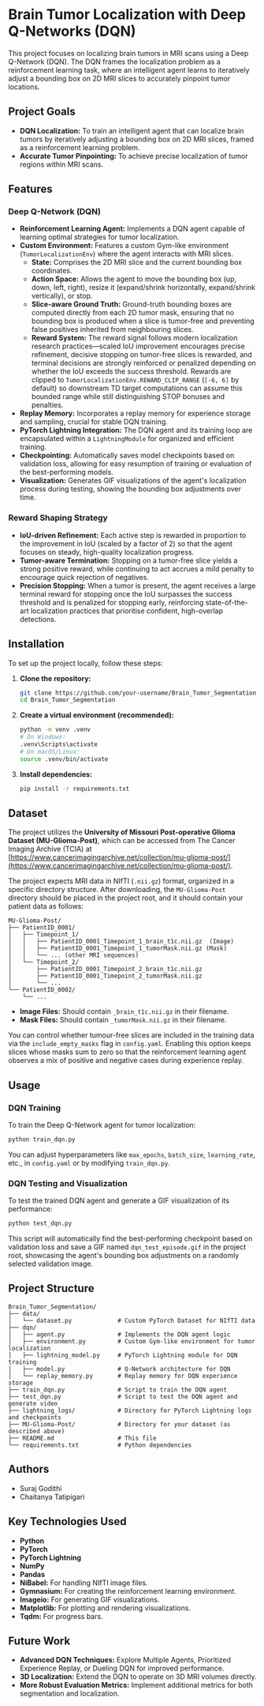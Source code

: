 # Brain Tumor Localization with Deep Q-Networks (DQN)

This project focuses on localizing brain tumors in MRI scans using a Deep Q-Network (DQN). The DQN frames the localization problem as a reinforcement learning task, where an intelligent agent learns to iteratively adjust a bounding box on 2D MRI slices to accurately pinpoint tumor locations.

## Project Goals

-   **DQN Localization:** To train an intelligent agent that can localize brain tumors by iteratively adjusting a bounding box on 2D MRI slices, framed as a reinforcement learning problem.
-   **Accurate Tumor Pinpointing:** To achieve precise localization of tumor regions within MRI scans.

## Features

### Deep Q-Network (DQN)
-   **Reinforcement Learning Agent:** Implements a DQN agent capable of learning optimal strategies for tumor localization.
-   **Custom Environment:** Features a custom Gym-like environment (`TumorLocalizationEnv`) where the agent interacts with MRI slices.
    -   **State:** Comprises the 2D MRI slice and the current bounding box coordinates.
    -   **Action Space:** Allows the agent to move the bounding box (up, down, left, right), resize it (expand/shrink horizontally, expand/shrink vertically), or stop.
    -   **Slice-aware Ground Truth:** Ground-truth bounding boxes are computed directly from each 2D tumor mask, ensuring that no bounding box is produced when a slice is tumor-free and preventing false positives inherited from neighbouring slices.
    -   **Reward System:** The reward signal follows modern localization research practices—scaled IoU improvement encourages precise refinement, decisive stopping on tumor-free slices is rewarded, and terminal decisions are strongly reinforced or penalized depending on whether the IoU exceeds the success threshold. Rewards are clipped to ``TumorLocalizationEnv.REWARD_CLIP_RANGE`` (``[-6, 6]`` by default) so downstream TD target computations can assume this bounded range while still distinguishing STOP bonuses and penalties.
-   **Replay Memory:** Incorporates a replay memory for experience storage and sampling, crucial for stable DQN training.
-   **PyTorch Lightning Integration:** The DQN agent and its training loop are encapsulated within a `LightningModule` for organized and efficient training.
-   **Checkpointing:** Automatically saves model checkpoints based on validation loss, allowing for easy resumption of training or evaluation of the best-performing models.
-   **Visualization:** Generates GIF visualizations of the agent's localization process during testing, showing the bounding box adjustments over time.

### Reward Shaping Strategy

-   **IoU-driven Refinement:** Each active step is rewarded in proportion to the improvement in IoU (scaled by a factor of 2) so that the agent focuses on steady, high-quality localization progress.
-   **Tumor-aware Termination:** Stopping on a tumor-free slice yields a strong positive reward, while continuing to act accrues a mild penalty to encourage quick rejection of negatives.
-   **Precision Stopping:** When a tumor is present, the agent receives a large terminal reward for stopping once the IoU surpasses the success threshold and is penalized for stopping early, reinforcing state-of-the-art localization practices that prioritise confident, high-overlap detections.

## Installation

To set up the project locally, follow these steps:

1.  **Clone the repository:**
    ```bash
    git clone https://github.com/your-username/Brain_Tumor_Segmentation.git
    cd Brain_Tumor_Segmentation
    ```

2.  **Create a virtual environment (recommended):**
    ```bash
    python -m venv .venv
    # On Windows:
    .venv\Scripts\activate
    # On macOS/Linux:
    source .venv/bin/activate
    ```

3.  **Install dependencies:**
    ```bash
    pip install -r requirements.txt
    ```

## Dataset

The project utilizes the **University of Missouri Post-operative Glioma Dataset (MU-Glioma-Post)**, which can be accessed from The Cancer Imaging Archive (TCIA) at [https://www.cancerimagingarchive.net/collection/mu-glioma-post/](https://www.cancerimagingarchive.net/collection/mu-glioma-post/).

The project expects MRI data in NIfTI (`.nii.gz`) format, organized in a specific directory structure. After downloading, the `MU-Glioma-Post` directory should be placed in the project root, and it should contain your patient data as follows:

```
MU-Glioma-Post/
├── PatientID_0001/
│   ├── Timepoint_1/
│   │   ├── PatientID_0001_Timepoint_1_brain_t1c.nii.gz  (Image)
│   │   ├── PatientID_0001_Timepoint_1_tumorMask.nii.gz (Mask)
│   │   └── ... (other MRI sequences)
│   └── Timepoint_2/
│       ├── PatientID_0001_Timepoint_2_brain_t1c.nii.gz
│       ├── PatientID_0001_Timepoint_2_tumorMask.nii.gz
│       └── ...
└── PatientID_0002/
    └── ...
```

-   **Image Files:** Should contain `_brain_t1c.nii.gz` in their filename.
-   **Mask Files:** Should contain `_tumorMask.nii.gz` in their filename.

You can control whether tumour-free slices are included in the training data via the `include_empty_masks` flag in `config.yaml`.
Enabling this option keeps slices whose masks sum to zero so that the reinforcement learning agent observes a mix of positive and
negative cases during experience replay.

## Usage

### DQN Training

To train the Deep Q-Network agent for tumor localization:

```bash
python train_dqn.py
```
You can adjust hyperparameters like `max_epochs`, `batch_size`, `learning_rate`, etc., in `config.yaml` or by modifying `train_dqn.py`.

### DQN Testing and Visualization

To test the trained DQN agent and generate a GIF visualization of its performance:

```bash
python test_dqn.py
```
This script will automatically find the best-performing checkpoint based on validation loss and save a GIF named `dqn_test_episode.gif` in the project root, showcasing the agent's bounding box adjustments on a randomly selected validation image.

## Project Structure

```
Brain_Tumor_Segmentation/
├── data/
│   └── dataset.py             # Custom PyTorch Dataset for NIfTI data
├── dqn/
│   ├── agent.py               # Implements the DQN agent logic
│   ├── environment.py         # Custom Gym-like environment for tumor localization
│   ├── lightning_model.py     # PyTorch Lightning module for DQN training
│   ├── model.py               # Q-Network architecture for DQN
│   └── replay_memory.py       # Replay memory for DQN experience storage
├── train_dqn.py               # Script to train the DQN agent
├── test_dqn.py                # Script to test the DQN agent and generate video
├── lightning_logs/            # Directory for PyTorch Lightning logs and checkpoints
├── MU-Glioma-Post/            # Directory for your dataset (as described above)
├── README.md                  # This file
└── requirements.txt           # Python dependencies
```

## Authors

-   Suraj Godithi
-   Chaitanya Tatipigari

## Key Technologies Used

-   **Python**
-   **PyTorch**
-   **PyTorch Lightning**
-   **NumPy**
-   **Pandas**
-   **NiBabel:** For handling NIfTI image files.
-   **Gymnasium:** For creating the reinforcement learning environment.
-   **Imageio:** For generating GIF visualizations.
-   **Matplotlib:** For plotting and rendering visualizations.
-   **Tqdm:** For progress bars.

## Future Work

-   **Advanced DQN Techniques:** Explore Multiple Agents, Prioritized Experience Replay, or Dueling DQN for improved performance.
-   **3D Localization:** Extend the DQN to operate on 3D MRI volumes directly.
-   **More Robust Evaluation Metrics:** Implement additional metrics for both segmentation and localization.

